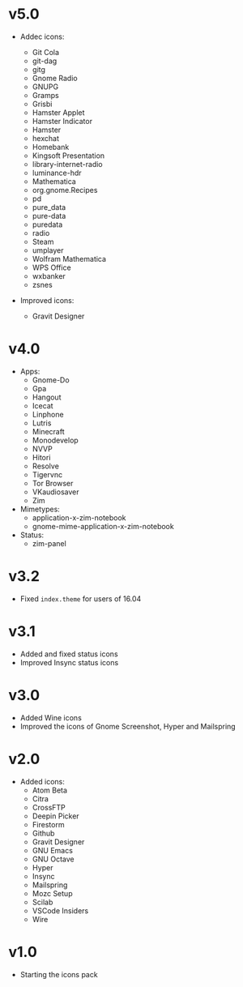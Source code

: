 # v5.0

* Addec icons:
  - Git Cola 
  - git-dag 
  - gitg 
  - Gnome Radio 
  - GNUPG 
  - Gramps 
  - Grisbi 
  - Hamster Applet 
  - Hamster Indicator 
  - Hamster 
  - hexchat 
  - Homebank 
  - Kingsoft Presentation 
  - library-internet-radio 
  - luminance-hdr 
  - Mathematica 
  - org.gnome.Recipes 
  - pd 
  - pure_data 
  - pure-data 
  - puredata 
  - radio 
  - Steam 
  - umplayer 
  - Wolfram Mathematica 
  - WPS Office 
  - wxbanker 
  - zsnes

* Improved icons:
  - Gravit Designer

# v4.0

* Apps:
  - Gnome-Do
  - Gpa
  - Hangout
  - Icecat
  - Linphone
  - Lutris
  - Minecraft
  - Monodevelop
  - NVVP
  - Hitori
  - Resolve
  - Tigervnc
  - Tor Browser
  - VKaudiosaver
  - Zim
* Mimetypes:
  - application-x-zim-notebook
  - gnome-mime-application-x-zim-notebook
* Status:
  - zim-panel 

# v3.2

* Fixed `index.theme` for users of 16.04

# v3.1

- Added and fixed status icons
- Improved Insync status icons

# v3.0
- Added Wine icons
- Improved the icons of Gnome Screenshot, Hyper and Mailspring

# v2.0
- Added icons:
  - Atom Beta
  - Citra
  - CrossFTP
  - Deepin Picker
  - Firestorm
  - Github
  - Gravit Designer
  - GNU Emacs
  - GNU Octave
  - Hyper
  - Insync
  - Mailspring
  - Mozc Setup
  - Scilab
  - VSCode Insiders
  - Wire

# v1.0

- Starting the icons pack


